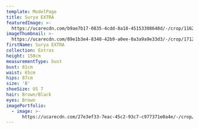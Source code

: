 ```yaml
---
template: ModelPage
title: Surya EXTRA
featuredImage: >-
  https://ucarecdn.com/b9ae7b17-0835-4cdd-8a18-45153308648d/-/crop/1162x455/0,95/-/preview/
imageThumbnail: >-
  https://ucarecdn.com/89e1b3e4-8340-42b9-a0ee-0a3a9a9e33d3/-/crop/1712x1101/0,334/-/preview/-/rotate/90/
firstName: Surya EXTRA
collection: Extras
height: 158cm
measurementType: bust
bust: 81cm
waist: 65cm
hips: 87cm
size: '8'
shoeSize: US 7
hair: Brown/Black
eyes: Brown
imagePortfolio:
  - image: >-
      https://ucarecdn.com/27e3ef33-7eac-45c2-93c7-c977371e0a4e/-/crop/1721x1156/0,297/-/preview/-/rotate/90/
---
```


